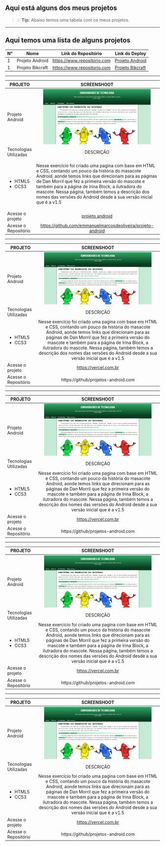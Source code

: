 ## Aqui está alguns dos meus projetos
> :bulb: **Tip:** Abaixo temos uma tabela com os meus projetos.
---
## Aqui temos uma lista de alguns projetos 
N°|Nome|Link do Repositório|Link do Deploy|
|--|----|-------------------|--------------|
|1|Projeto Android|https://www.repositorio.com|[Projeto Android](https://projetos-educacionais-ot3b.vercel.app/)|
1|Projeto Bikcraft|https://www.repositorio.com|[Projeto Bikcraft](https://emmanuelmarcosdeoliveira.github.io/projeto-bikcraft/)|_
---
|PROJETO|SCREENSHOOT
|---------------|:--------: |
|Projeto Android|<img src="https://github.com/emmanuelmarcosdeoliveira/meus-projetos-educacionais/blob/main/img/projeto-android.png" width="350" height="180">|
|Tecnologias Utilizadas|DESCRIÇÃO|
|<ul> <li>HTML5</li> <li>CCS3</li> </ul>|<p style="text-align:left">Nesse exercício foi criado uma pagina com base em HTML e CSS, contando um pouco da história do masacote Android, aonde temos links que direcionam para as páginas de Dan Morril que fez a primeira versão do mascote e também para a página de Irina Block, a ilutradora do mascote. Nessa página, também temos a descrição dos nomes das versões do Android desde a sua versão inicial que é a v1.5</p>|DEPLOY|    |
|Acesse o projeto|[projeto android](https://projetos-educacionais-ot3b.vercel.app/)|
Acesse o Repositório|https://github.com/emmanuelmarcosdeoliveira/projeto-android|
---
PROJETO|SCREENSHOOT
|---------------|:--------: |
|Projeto Android|<img src="https://github.com/emmanuelmarcosdeoliveira/meus-projetos-educacionais/blob/main/img/projeto-android.png" width="350" height="170">|
|Tecnologias Utilizadas|DESCRIÇÃO|
|<ul> <li>HTML5</li> <li>CCS3</li> </ul>|Nesse exercício foi criado uma pagina com base em HTML e CSS, contando um pouco da história do masacote Android, aonde temos links que direcionam para as páginas de Dan Morril que fez a primeira versão do mascote e também para a página de Irina Block, a ilutradora do mascote. Nessa página, também temos a descrição dos nomes das versões do Android desde a sua versão inicial que é a v1.5|DEPLOY|    |
|Acesse o projeto|https://vercel.com.br
Acesse o Repositório|https://github/projetos-android.com|
---
PROJETO|SCREENSHOOT
|---------------|:--------: |
|Projeto Android|<img src="https://github.com/emmanuelmarcosdeoliveira/meus-projetos-educacionais/blob/main/img/projeto-android.png" width="350" height="170">|
|Tecnologias Utilizadas|DESCRIÇÃO|
|<ul> <li>HTML5</li> <li>CCS3</li> </ul>|Nesse exercício foi criado uma pagina com base em HTML e CSS, contando um pouco da história do masacote Android, aonde temos links que direcionam para as páginas de Dan Morril que fez a primeira versão do mascote e também para a página de Irina Block, a ilutradora do mascote. Nessa página, também temos a descrição dos nomes das versões do Android desde a sua versão inicial que é a v1.5|DEPLOY|    |
|Acesse o projeto|https://vercel.com.br
Acesse o Repositório|https://github/projetos-android.com|
---
PROJETO|SCREENSHOOT
|---------------|:--------: |
|Projeto Android|<img src="https://github.com/emmanuelmarcosdeoliveira/meus-projetos-educacionais/blob/main/img/projeto-android.png" width="350" height="170">|
|Tecnologias Utilizadas|DESCRIÇÃO|
|<ul> <li>HTML5</li> <li>CCS3</li> </ul>|Nesse exercício foi criado uma pagina com base em HTML e CSS, contando um pouco da história do masacote Android, aonde temos links que direcionam para as páginas de Dan Morril que fez a primeira versão do mascote e também para a página de Irina Block, a ilutradora do mascote. Nessa página, também temos a descrição dos nomes das versões do Android desde a sua versão inicial que é a v1.5|DEPLOY|    |
|Acesse o projeto|https://vercel.com.br
Acesse o Repositório|https://github/projetos-android.com|
---
PROJETO|SCREENSHOOT
|---------------|:--------: |
|Projeto Android|<img src="https://github.com/emmanuelmarcosdeoliveira/meus-projetos-educacionais/blob/main/img/projeto-android.png" width="350" height="170">|
|Tecnologias Utilizadas|DESCRIÇÃO|
|<ul> <li>HTML5</li> <li>CCS3</li> </ul>|Nesse exercício foi criado uma pagina com base em HTML e CSS, contando um pouco da história do masacote Android, aonde temos links que direcionam para as páginas de Dan Morril que fez a primeira versão do mascote e também para a página de Irina Block, a ilutradora do mascote. Nessa página, também temos a descrição dos nomes das versões do Android desde a sua versão inicial que é a v1.5|DEPLOY|    |
|Acesse o projeto|https://vercel.com.br
Acesse o Repositório|https://github/projetos-android.com|